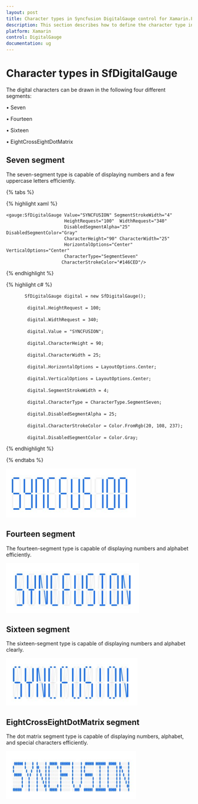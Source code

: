```yaml
---
layout: post
title: Character types in Syncfusion DigitalGauge control for Xamarin.Forms
description: This section describes how to define the character type in DigitalGauge control for Xamarin.Forms platform
platform: Xamarin
control: DigitalGauge
documentation: ug
---
```


# Character types in SfDigitalGauge

The digital characters can be drawn in the following four different segments:

•	Seven

•	Fourteen

•	Sixteen

•	EightCrossEightDotMatrix

## Seven segment

The seven-segment type is capable of displaying numbers and a few uppercase letters efficiently.

{% tabs %}

{% highlight xaml %}

    <gauge:SfDigitalGauge Value="SYNCFUSION" SegmentStrokeWidth="4" 
                          HeightRequest="100"  WidthRequest="340"
                          DisabledSegmentAlpha="25" DisabledSegmentColor="Gray"
                          CharacterHeight="90" CharacterWidth="25" 
                          HorizontalOptions="Center" VerticalOptions="Center"
                          CharacterType="SegmentSeven" 
                         CharacterStrokeColor="#146CED"/>

{% endhighlight %}

{% highlight c# %}

           SfDigitalGauge digital = new SfDigitalGauge();

            digital.HeightRequest = 100;

            digital.WidthRequest = 340;

            digital.Value = "SYNCFUSION";

            digital.CharacterHeight = 90;

            digital.CharacterWidth = 25;

            digital.HorizontalOptions = LayoutOptions.Center;

            digital.VerticalOptions = LayoutOptions.Center;

            digital.SegmentStrokeWidth = 4;

            digital.CharacterType = CharacterType.SegmentSeven;

            digital.DisabledSegmentAlpha = 25;

            digital.CharacterStrokeColor = Color.FromRgb(20, 108, 237);

            digital.DisabledSegmentColor = Color.Gray;

{% endhighlight %}

{% endtabs %}

![Character type support in Xamarin.Forms Digital Gauge](CharacterTypes_images/CharacterTypes_img1.png)

## Fourteen segment

The fourteen-segment type is capable of displaying numbers and alphabet efficiently.

![Fourteen segment in Xamarin.Forms Digital Gauge](CharacterTypes_images/CharacterTypes_img2.png)

## Sixteen segment

The sixteen-segment type is capable of displaying numbers and alphabet clearly.

![Sixteen segment in Xamarin.Forms Digital Gauge](CharacterTypes_images/CharacterTypes_img3.png)

## EightCrossEightDotMatrix segment

The dot matrix segment type is capable of displaying numbers, alphabet, and special characters efficiently.

![Dot matrix segment in Xamarin.Forms Digital Gauge](CharacterTypes_images/CharacterTypes_img4.png)

